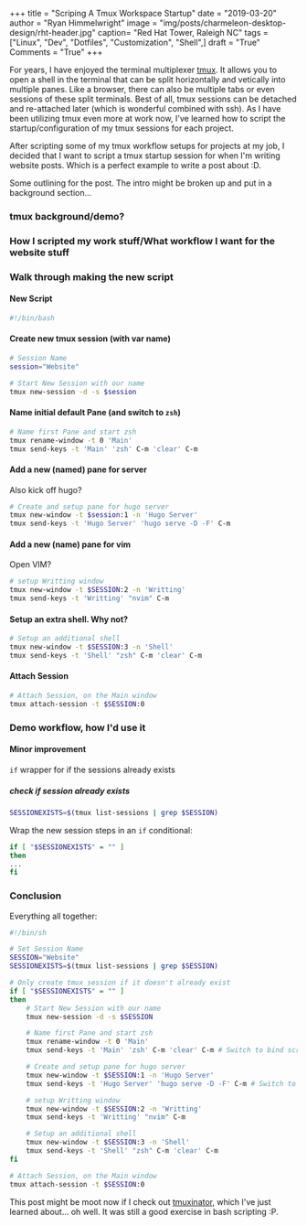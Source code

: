 +++
title  = "Scriping A Tmux Workspace Startup"
date   = "2019-03-20"
author = "Ryan Himmelwright"
image  = "img/posts/charmeleon-desktop-design/rht-header.jpg"
caption= "Red Hat Tower, Raleigh NC"
tags   = ["Linux", "Dev", "Dotfiles", "Customization", "Shell",]
draft  = "True"
Comments = "True"
+++

For years, I have enjoyed the terminal multiplexer [tmux](http://www.tmux.com).
It allows you to open a shell in the terminal that can be split horizontally and
vetically into multiple panes. Like a browser, there can also be multiple tabs
or even sessions of these split terminals. Best of all, tmux sessions can be
detached and re-attached later (which is wonderful combined with ssh). As I
have been utilizing tmux even more at work now, I've learned how to script the
startup/configuration of my tmux sessions for each project.

<!--more-->

After scripting some of my tmux workflow setups for projects at my job, I
decided that I want to script a tmux startup session for when I'm writing
website posts. Which is a perfect example to write a post about :D.


Some outlining for the post. The intro might be broken up and put in a
background section...

### tmux background/demo?

### How I scripted my work stuff/What workflow I want for the website stuff

### Walk through making the new script
#### New Script
```bash
#!/bin/bash

```

#### Create new tmux session (with var name)

```bash
# Session Name
session="Website"

# Start New Session with our name
tmux new-session -d -s $session
```

#### Name initial default Pane (and switch to `zsh`)

``` bash
# Name first Pane and start zsh
tmux rename-window -t 0 'Main'
tmux send-keys -t 'Main' 'zsh' C-m 'clear' C-m
```


#### Add a new (named) pane for server
Also kick off hugo?

```bash
# Create and setup pane for hugo server
tmux new-window -t $session:1 -n 'Hugo Server'
tmux send-keys -t 'Hugo Server' 'hugo serve -D -F' C-m
```
#### Add a new (name) pane for vim
Open VIM?

```bash
# setup Writting window
tmux new-window -t $SESSION:2 -n 'Writting'
tmux send-keys -t 'Writting' "nvim" C-m
```

#### Setup an extra shell. Why not?

```bash
# Setup an additional shell
tmux new-window -t $SESSION:3 -n 'Shell'
tmux send-keys -t 'Shell' "zsh" C-m 'clear' C-m
```

#### Attach Session

```bash
# Attach Session, on the Main window
tmux attach-session -t $SESSION:0
```

### Demo workflow, how I'd use it

#### Minor improvement

`if` wrapper for if the sessions already exists

##### check if session already exists

```bash
SESSIONEXISTS=$(tmux list-sessions | grep $SESSION)
```
Wrap the new session steps in an `if` conditional:

```bash
if [ "$SESSIONEXISTS" = "" ]
then
...
fi
```

### Conclusion

Everything all together:

```bash
#!/bin/sh

# Set Session Name
SESSION="Website"
SESSIONEXISTS=$(tmux list-sessions | grep $SESSION)

# Only create tmux session if it doesn't already exist
if [ "$SESSIONEXISTS" = "" ]
then
    # Start New Session with our name
    tmux new-session -d -s $SESSION

    # Name first Pane and start zsh
    tmux rename-window -t 0 'Main'
    tmux send-keys -t 'Main' 'zsh' C-m 'clear' C-m # Switch to bind script?

    # Create and setup pane for hugo server
    tmux new-window -t $SESSION:1 -n 'Hugo Server'
    tmux send-keys -t 'Hugo Server' 'hugo serve -D -F' C-m # Switch to bind script?

    # setup Writting window
    tmux new-window -t $SESSION:2 -n 'Writting'
    tmux send-keys -t 'Writting' "nvim" C-m

    # Setup an additional shell
    tmux new-window -t $SESSION:3 -n 'Shell'
    tmux send-keys -t 'Shell' "zsh" C-m 'clear' C-m
fi

# Attach Session, on the Main window
tmux attach-session -t $SESSION:0
```

This post might be moot now if I check out
[tmuxinator](https://github.com/tmuxinator/tmuxinator), which I've just learned
about... oh well. It was still a good exercise in bash scripting :P.

